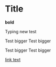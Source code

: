 # Title 
**bold** 

Typing new test


Test bigger
Test bigger


Test bigger
Test bigger


[link text](https://gitbook.com/ourdoc)
 